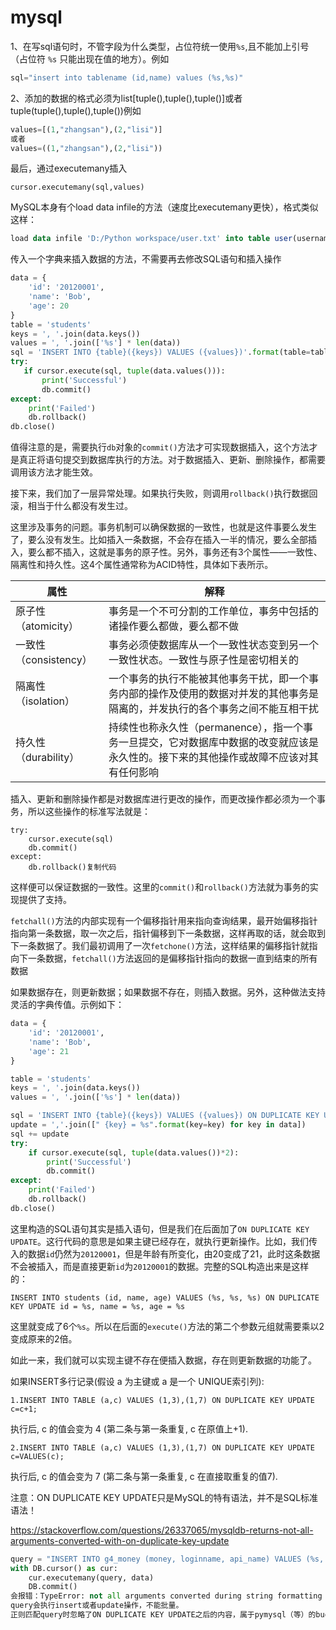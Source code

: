 # mysql

1、在写sql语句时，不管字段为什么类型，占位符统一使用`%s`,且不能加上引号（占位符 `%s` 只能出现在值的地方）。例如

```python
sql="insert into tablename (id,name) values (%s,%s)"
```


2、添加的数据的格式必须为list[tuple(),tuple(),tuple()]或者tuple(tuple(),tuple(),tuple())例如

```python
values=[(1,"zhangsan"),(2,"lisi")]
或者
values=((1,"zhangsan"),(2,"lisi"))
```


最后，通过executemany插入

```
cursor.executemany(sql,values) 
```





MySQL本身有个load data infile的方法（速度比executemany更快），格式类似这样：

```sql
load data infile 'D:/Python workspace/user.txt' into table user(username, salt, pwd)
```



传入一个字典来插入数据的方法，不需要再去修改SQL语句和插入操作

```python
data = {
    'id': '20120001',
    'name': 'Bob',
    'age': 20
}
table = 'students'
keys = ', '.join(data.keys())
values = ', '.join(['%s'] * len(data))
sql = 'INSERT INTO {table}({keys}) VALUES ({values})'.format(table=table, keys=keys, values=values)
try:
   if cursor.execute(sql, tuple(data.values())):
       print('Successful')
       db.commit()
except:
    print('Failed')
    db.rollback()
db.close()
```



值得注意的是，需要执行`db`对象的`commit()`方法才可实现数据插入，这个方法才是真正将语句提交到数据库执行的方法。对于数据插入、更新、删除操作，都需要调用该方法才能生效。

接下来，我们加了一层异常处理。如果执行失败，则调用`rollback()`执行数据回滚，相当于什么都没有发生过。

这里涉及事务的问题。事务机制可以确保数据的一致性，也就是这件事要么发生了，要么没有发生。比如插入一条数据，不会存在插入一半的情况，要么全部插入，要么都不插入，这就是事务的原子性。另外，事务还有3个属性——一致性、隔离性和持久性。这4个属性通常称为ACID特性，具体如下表所示。

| 属性                  | 解释                                                         |
| --------------------- | ------------------------------------------------------------ |
| 原子性（atomicity）   | 事务是一个不可分割的工作单位，事务中包括的诸操作要么都做，要么都不做 |
| 一致性（consistency） | 事务必须使数据库从一个一致性状态变到另一个一致性状态。一致性与原子性是密切相关的 |
| 隔离性（isolation）   | 一个事务的执行不能被其他事务干扰，即一个事务内部的操作及使用的数据对并发的其他事务是隔离的，并发执行的各个事务之间不能互相干扰 |
| 持久性（durability）  | 持续性也称永久性（permanence），指一个事务一旦提交，它对数据库中数据的改变就应该是永久性的。接下来的其他操作或故障不应该对其有任何影响 |

插入、更新和删除操作都是对数据库进行更改的操作，而更改操作都必须为一个事务，所以这些操作的标准写法就是：

```
try:
    cursor.execute(sql)
    db.commit()
except:
    db.rollback()复制代码
```

这样便可以保证数据的一致性。这里的`commit()`和`rollback()`方法就为事务的实现提供了支持。



`fetchall()`方法的内部实现有一个偏移指针用来指向查询结果，最开始偏移指针指向第一条数据，取一次之后，指针偏移到下一条数据，这样再取的话，就会取到下一条数据了。我们最初调用了一次`fetchone()`方法，这样结果的偏移指针就指向下一条数据，`fetchall()`方法返回的是偏移指针指向的数据一直到结束的所有数据



如果数据存在，则更新数据；如果数据不存在，则插入数据。另外，这种做法支持灵活的字典传值。示例如下：

```python
data = {
    'id': '20120001',
    'name': 'Bob',
    'age': 21
}

table = 'students'
keys = ', '.join(data.keys())
values = ', '.join(['%s'] * len(data))

sql = 'INSERT INTO {table}({keys}) VALUES ({values}) ON DUPLICATE KEY UPDATE'.format(table=table, keys=keys, values=values)
update = ','.join([" {key} = %s".format(key=key) for key in data])
sql += update
try:
    if cursor.execute(sql, tuple(data.values())*2):
        print('Successful')
        db.commit()
except:
    print('Failed')
    db.rollback()
db.close()
```

这里构造的SQL语句其实是插入语句，但是我们在后面加了`ON DUPLICATE KEY UPDATE`。这行代码的意思是如果主键已经存在，就执行更新操作。比如，我们传入的数据`id`仍然为`20120001`，但是年龄有所变化，由20变成了21，此时这条数据不会被插入，而是直接更新`id`为`20120001`的数据。完整的SQL构造出来是这样的：

```mysql
INSERT INTO students (id, name, age) VALUES (%s, %s, %s) ON DUPLICATE KEY UPDATE id = %s, name = %s, age = %s
```

这里就变成了6个`%s`。所以在后面的`execute()`方法的第二个参数元组就需要乘以2变成原来的2倍。

如此一来，我们就可以实现主键不存在便插入数据，存在则更新数据的功能了。



如果INSERT多行记录(假设 a 为主键或 a 是一个 UNIQUE索引列):

```
1.INSERT INTO TABLE (a,c) VALUES (1,3),(1,7) ON DUPLICATE KEY UPDATE c=c+1;
```

执行后, c 的值会变为 4 (第二条与第一条重复, c 在原值上+1).

```mysql
2.INSERT INTO TABLE (a,c) VALUES (1,3),(1,7) ON DUPLICATE KEY UPDATE c=VALUES(c);
```

执行后, c 的值会变为 7 (第二条与第一条重复, c 在直接取重复的值7).

注意：ON DUPLICATE KEY UPDATE只是MySQL的特有语法，并不是SQL标准语法！



https://stackoverflow.com/questions/26337065/mysqldb-returns-not-all-arguments-converted-with-on-duplicate-key-update

```python
query = "INSERT INTO g4_money (money, loginname, api_name) VALUES (%s, %s, %s) ON DUPLICATE KEY UPDATE money = money + %s"
with DB.cursor() as cur:
    cur.executemany(query, data)
    DB.commit()
会报错：TypeError: not all arguments converted during string formatting
query会执行insert或者update操作，不能批量。
正则匹配query时忽略了ON DUPLICATE KEY UPDATE之后的内容，属于pymysql（等）的bug。
```



